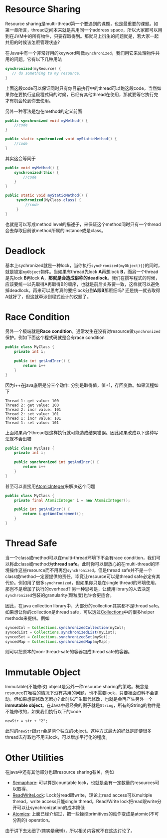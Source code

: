 # Resource Sharing

Resource sharing是multi-thread第一个要遇到的课题，也是最重要的课题。如第一章所言，thread之间本来就是共用同一个address space，所以大家都可以用到在JVM中的所有物件，只要存取得到。那就马上衍生的问题就是，若大家一起共用的时候该怎麽管理状态?

在Java中有一个非常好用的keyword叫做`synchronized`，我们用它来处理物件共用的问题。它有以下几种用法

```java
synchronized(myReource) {
   // do something to my resource.
}
```

上面这段code可以保证同时只有你目前执行中的thread可以跑这段code，当然如果你在要执行这段程式码的时候，已经有其他thread在使用，那就要等它执行完才有机会轮到你去使用。

另外一种写法是包在method的定义前面

```java
public synchronized void myMethod() {
    //code
}

public static synchronized void myStaticMethod() {
    //code
}
```

其实这会等同于

```java
public void myMethod() {
    synchronized(this) {
        //code
    }
}

public static void myStaticMethod() {
     synchronized(MyClass.class) {
         //code
     }
}
```

也就是可以写成method level的描述子，来保证这个method同时只有一个thread会去存取目前该method所属的instance或是class。

# Deadlock

基本上sychronized就是一种lock，当你执行`synchronized(myObject){}`的同时，就是锁定`myObject`物件。当如果有thread先lock **A**再想lock **B**，而另一个thread是先lock **B**再lock **A**，**那就是会造成俗称的deadlock**。我们在撰写程式的时候，应该要统一以先取得A再取得B的顺序，也就是前后关系要一致，这样就可以避免掉deadlock。再来可以思考真的要把lock分到**A**跟**B**那麽细吗? 还是统一就去取得A就好了，但这就牵涉到程式设计的议题了。

# Race Condition

另外一个极端就是**Race condition**，通常发生在没有对resource做`synchronized`保护。例如下面这个程式码就是会有race condition

```java
public class MyClass {
    private int i;
    
    public int getAndIncr() {
        return i++
    }
}
```

因为i++在java底层是分三个动作: 分别是取得值，值+1，存回变数。如果流程如下

```
Thread 1: get value: 100
Thread 2: get value: 100
Thread 2: incr value: 101
Thread 2: set value: 101
Thread 1: incr value: 101
Thread 1: set value: 101
```

上面如果两个thread是这样执行就可能造成结果错误。因此如果改成以下这种写法就不会出错
```java
public class MyClass {
    private int i;
    
    public synchronized int getAndIncr() {
        return i++
    }
}
```

甚至可以直接用[AtomicInteger](https://docs.oracle.com/javase/8/docs/api/java/util/concurrent/atomic/AtomicInteger.html)来解决这个问题 
```java
public class MyClass {
    private final AtomicInteger i = new AtomicInteger();

    public int getAndIncr() {
        return i.getAndIncrement();
    }
}
```

# Thread Safe
当一个class或method可以在multi-thread环境下不会有race condition，我们可以称此class或method为**thread safe**。此时你可以很放心的在multi-thread的环境操作这些resource而不用再包`synchronized`。但是thread safe并不是一个class或method一定要提供的责任，毕竟让resource可以是thread safe必定有其代价。例如用了很多`synchronized`，但如果你只是在single thread的环境使用，那岂不是增加了执行的overhead? 另一种思考是，让使用library的人去决定`synchronized`包装的granularity(颗粒度)也许会更适合。

因此，在java collection library中，大部分的collection其实都不是thread safe。如果想让你的collection是thread safe，可以透过[Collections](https://docs.oracle.com/javase/8/docs/api/java/util/Collections.html)中的很多helper methods来提供。例如

```java
syncedCol = Collections.synchronizedCollection(myCol);
syncedList = Collections.synchronizedList(myList);
syncedSet = Collections.synchronizedSet(mySet);
syncedMap = Collections.synchronizedMap(myMap);
```

则可以把原本的non-thread-safe的容器包成thread safe的容器。

# Immutable Object

Immutable(不能修改) object是另外一种resource sharing的策略。概念是resource在唯独的情况下没有共用的问题，也不需要lock，只要裡面资料不会更动。但如果想要修改怎麽办? 此时以产生取代修改，也就是会再产生另外一个**immutable object**。在Java中最经典的例子就是`String`，所有的String的物件是不能修改的，如果我们执行以下的code

```
newStr = str + "2";
```

此时的`newStr`跟`str`会是两个独立的object。这种方式最大的好处是即便很多thread去存取也不用去lock，可以增加平行化的程度。


# Other Utilities

在java中还有其他部分也跟resource sharing有关，例如

- [Semaphore](https://docs.oracle.com/javase/8/docs/api/index.html?java/util/concurrent/Semaphore.html): 可以算是countable lock，也就是会有一定数量的resources可以取得。
- [ReadWriteLock](https://docs.oracle.com/javase/8/docs/api/index.html?java/util/concurrent/locks/ReentrantReadWriteLock.html): Lock分read跟write，理论上read access可以multiple thread，write access只能single thread。Read/Write lock把read跟write分开可以让synchronization的成本降低
- [Atomics](https://docs.oracle.com/javase/8/docs/api/index.html?java/util/concurrent/atomic/package-summary.html): 上面已经介绍过，把一些操控primitives的动作变成是atomic(不可分割的) operation。

由于讲下去太细了(~~其实是我懒~~)，所以相关内容就不在这边讨论了。